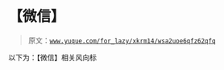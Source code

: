 # 【微信】

> 原文：[`www.yuque.com/for_lazy/xkrm14/wsa2uoe6qfz62qfq`](https://www.yuque.com/for_lazy/xkrm14/wsa2uoe6qfz62qfq)

以下为：【微信】相关风向标





